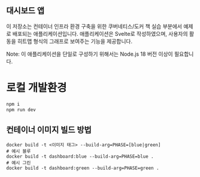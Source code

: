 ## 대시보드 앱

이 저장소는 컨테이너 인프라 환경 구축을 위한 쿠버네티스/도커 책 실습 부분에서 예제로 배포되는 애플리케이션입니다. 애플리케이션은 Svelte로 작성하였으며, 사용자의 활동을 히트맵 형식의 그래프로 보여주는 기능을 제공합니다.

Note: 이 애플리케이션을 단일로 구성하기 위해서는 Node.js 18 버전 이상이 필요합니다.

# 로컬 개발환경
```bash
npm i
npm run dev
```

## 컨테이너 이미지 빌드 방법
```shell
docker build -t <이미지 태그> --build-arg=PHASE=[blue|green]
# 예시 블루
docker build -t dashboard:blue --build-arg=PHASE=blue .
# 예시 그린
docker build -t dashboard:green --build-arg=PHASE=green .
```